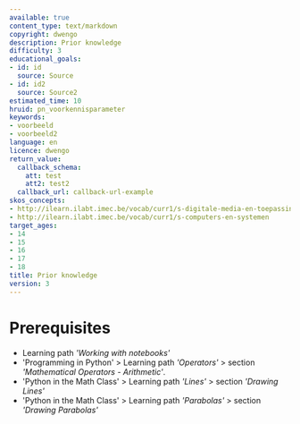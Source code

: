 ```yaml
---
available: true
content_type: text/markdown
copyright: dwengo
description: Prior knowledge
difficulty: 3
educational_goals:
- id: id
  source: Source
- id: id2
  source: Source2
estimated_time: 10
hruid: pn_voorkennisparameter
keywords:
- voorbeeld
- voorbeeld2
language: en
licence: dwengo
return_value:
  callback_schema:
    att: test
    att2: test2
  callback_url: callback-url-example
skos_concepts:
- http://ilearn.ilabt.imec.be/vocab/curr1/s-digitale-media-en-toepassingen
- http://ilearn.ilabt.imec.be/vocab/curr1/s-computers-en-systemen
target_ages:
- 14
- 15
- 16
- 17
- 18
title: Prior knowledge
version: 3
---
```

# Prerequisites
* Learning path *'Working with notebooks'*
* 'Programming in Python' > Learning path *'Operators'* > section *'Mathematical Operators - Arithmetic'*.
* 'Python in the Math Class' > Learning path *'Lines'* > section *'Drawing Lines'*
* 'Python in the Math Class' > Learning path *'Parabolas'* > section *'Drawing Parabolas'*